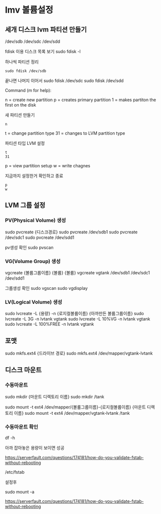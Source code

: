 # lmv 볼륨설정



## 세개 디스크 lvm 파티션 만들기

/dev/sdb
/dev/sdc
/dev/sdd

fdisk 이용 디스크 목록 보기
sudo fdisk -l

하나씩 파티션 정리
``` command
sudo fdisk /dev/sdb
```
끝나면 나머지 이어서
sudo fdisk /dev/sdc
sudo fdisk /dev/sdd

Command (m for help):

n = create new partition
p = creates primary partition
1 = makes partiton the first on the disk

새 파티션 만들기
``` command
n
```


t = change partition type
31 = changes to LVM partition type

파티션 타입 LVM 설정
``` command
t
31
```

p = view partition setup
w = write chagnes

지금까지 설정한거 확인하고 종료
``` command
p
w
```

## LVM 그룹 설정

### PV(Physical Volume) 생성

sudo pvcreate {디스크경로}
sudo pvcreate /dev/sdb1
sudo pvcreate /dev/sdc1
sudo pvcreate /dev/sdd1

pv생성 확인
sudo pvscan

### VG(Volume Group) 생성

vgcreate {볼륨그룹이름} {볼륨} {볼륨}
vgcreate vgtank /dev/sdb1 /dev/sdc1 /dev/sdd1

그룹생성 확인
sudo vgscan
sudo vgdisplay


### LV(Logical Volume) 생성

sudo lvcreate -L {용량} -n {로지컬볼륨이름} {아까만든 볼륨그룹이름}
sudo lvcreate -L 3G -n lvtank vgtank
sudo lvcreate -L 10%VG -n lvtank vgtank
sudo lvcreate -L 100%FREE -n lvtank vgtank



## 포맷

sudo mkfs.ext4 {드라이브 경로}
sudo mkfs.ext4 /dev/mapper/vgtank-lvtank


## 디스크 마운트

### 수동마운트

sudo mkdir {마운트 디렉토리 이름}
sudo mkdir /tank

sudo mount -t ext4 /dev/mapper/{볼륨그룹이름}-{로지컬볼륨이름} {마운트 디렉토리 이름}
sudo mount -t ext4 /dev/mapper/vgtank-lvtank /tank

### 수동마운트 확인

df -h

아까 잡아놓은 용량이 보이면 성공


https://serverfault.com/questions/174181/how-do-you-validate-fstab-without-rebooting


/etc/fstab


설정후

sudo mount -a

https://serverfault.com/questions/174181/how-do-you-validate-fstab-without-rebooting

